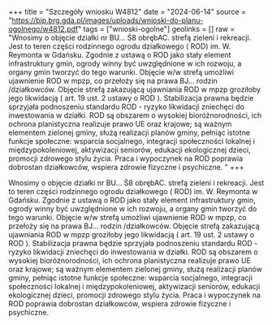 +++
title = "Szczegóły wniosku W4812"
date = "2024-06-14"
source = "https://bip.brg.gda.pl/images/uploads/wnioski-do-planu-ogolnego/w4812.pdf"
tags = ["wnioski-ogolne"]
geolinks = []
raw = "Wnosimy o objęcie działki nr BU... Ś8 obrębAC. strefą zieleni i rekreacji. Jest to teren części rodzinnego ogrodu działkowego ( ROD) im. W. Reymonta w Gdańsku. Zgodnie z ustawą o ROD jako stały element infrastruktury gmin, ogrody winny być uwzględnione w ich rozwoju, a organy gmin tworzyć do tego warunki. Objęcie w/w strefą umożliwi ujawnienie ROD w mpzp, co przełoży się na  prawa BJ... rodzin /działkowców. Objęcie strefą zakazującą ujawniania ROD w mpzp groziłoby jego likwidacją ( art. 19 ust. 2 ustawy o ROD ). Stabilizacja prawna będzie sprzyjała podnoszeniu standardu ROD - ryzyko likwidacji zniechęci do inwestowania w działki. ROD są obszarem o wysokiej bioróżnorodności, ich ochrona planistyczna realizuje prawo UE oraz krajowe; są ważnym elementem zielonej gminy, służą realizacji planów gminy, pełniąc istotne funkcje społeczne: wsparcia socjalnego, integracji społeczności lokalnej i międzypokoleniowej, aktywizacji seniorów, edukacji ekologicznej dzieci, promocji zdrowego stylu życia. Praca i wypoczynek na ROD poprawia dobrostan działkowców, wspiera zdrowie fizyczne i psychiczne. "
+++

Wnosimy o objęcie działki nr BU... Ś8 obrębAC. strefą zieleni i rekreacji. Jest to teren
części rodzinnego ogrodu działkowego ( ROD) im. W. Reymonta w Gdańsku. Zgodnie z ustawą o
ROD jako stały element infrastruktury gmin, ogrody winny być uwzględnione w ich rozwoju, a organy
gmin tworzyć do tego warunki. Objęcie w/w strefą umożliwi ujawnienie ROD w mpzp, co przełoży się na
 prawa BJ... rodzin /działkowców. Objęcie strefą zakazującą ujawniania ROD w mpzp groziłoby jego
likwidacją ( art. 19 ust. 2 ustawy o ROD ). Stabilizacja prawna będzie sprzyjała podnoszeniu standardu
ROD - ryzyko likwidacji zniechęci do inwestowania w działki. ROD są obszarem o wysokiej
bioróżnorodności, ich ochrona planistyczna realizuje prawo UE oraz krajowe; są ważnym elementem
zielonej gminy, służą realizacji planów gminy, pełniąc istotne funkcje społeczne: wsparcia socjalnego,
integracji społeczności lokalnej i międzypokoleniowej, aktywizacji seniorów, edukacji ekologicznej dzieci,
promocji zdrowego stylu życia. Praca i wypoczynek na ROD poprawia dobrostan działkowców, wspiera
zdrowie fizyczne i psychiczne.



